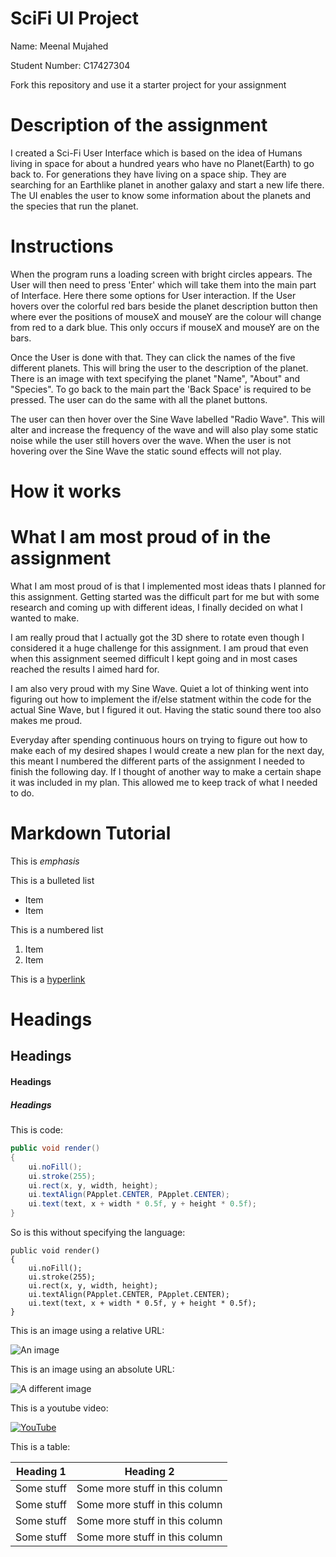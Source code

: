 # SciFi UI Project

Name: Meenal Mujahed

Student Number: C17427304

Fork this repository and use it a starter project for your assignment

# Description of the assignment
I created a Sci-Fi User Interface which is based on the idea of Humans living in space for about a hundred years who have no Planet(Earth) to go back to. For generations they have living on a space ship. They are searching for an Earthlike planet in another galaxy and start a new life there. The UI enables the user to know some information about the planets and the species that run the planet.

# Instructions
When the program runs a loading screen with bright circles appears. The User will then need to press 'Enter' which will take them into the main part of Interface. Here there some options for User interaction. If the User hovers over the colorful red bars beside the planet description button then where ever the positions of mouseX and mouseY are the colour will change from red to a dark blue. This only occurs if mouseX and mouseY are on the bars.

Once the User is done with that. They can click the names of the five different planets. This will bring the user to the description of the planet. There is an image with text specifying the planet "Name", "About" and "Species". To go back to the main part the 'Back Space' is required to be pressed. The user can do the same with all the planet buttons.   

The user can then hover over the Sine Wave labelled "Radio Wave". This will alter and increase the frequency of the wave and will also play some static noise while the user still hovers over the wave. When the user is not hovering over the Sine Wave the static sound effects will not play.
# How it works

# What I am most proud of in the assignment

What I am most proud of is that I implemented most ideas thats I planned for this assignment. Getting started was the difficult part for me but with some research and coming up with different ideas, I finally decided on what I wanted to make.

I am really proud that I actually got the 3D shere to rotate even though I considered it a huge challenge for this assignment. I am proud that even when this assignment seemed difficult I kept going and in most cases reached the results I aimed hard for.

I am also very proud with my Sine Wave. Quiet a lot of thinking went into figuring out how to implement the if/else statment within the code for the actual Sine Wave, but I figured it out. Having the static sound there too also makes me proud.

Everyday after spending continuous hours on trying to figure out how to make each of my desired shapes I would create a new plan for the next day, this meant I numbered the different parts of the assignment I needed to finish the following day. If I thought of another way to make a certain shape it was included in my plan. This allowed me to keep track of what I needed to do.

# Markdown Tutorial

This is *emphasis*

This is a bulleted list

- Item
- Item

This is a numbered list

1. Item
1. Item

This is a [hyperlink](http://bryanduggan.org)

# Headings
## Headings
#### Headings
##### Headings

This is code:

```Java
public void render()
{
	ui.noFill();
	ui.stroke(255);
	ui.rect(x, y, width, height);
	ui.textAlign(PApplet.CENTER, PApplet.CENTER);
	ui.text(text, x + width * 0.5f, y + height * 0.5f);
}
```

So is this without specifying the language:

```
public void render()
{
	ui.noFill();
	ui.stroke(255);
	ui.rect(x, y, width, height);
	ui.textAlign(PApplet.CENTER, PApplet.CENTER);
	ui.text(text, x + width * 0.5f, y + height * 0.5f);
}
```

This is an image using a relative URL:

![An image](images/p8.png)

This is an image using an absolute URL:

![A different image](https://bryanduggandotorg.files.wordpress.com/2019/02/infinite-forms-00045.png?w=595&h=&zoom=2)

This is a youtube video:

[![YouTube](http://img.youtube.com/vi/J2kHSSFA4NU/0.jpg)](https://www.youtube.com/watch?v=J2kHSSFA4NU)

This is a table:

| Heading 1 | Heading 2 |
|-----------|-----------|
|Some stuff | Some more stuff in this column |
|Some stuff | Some more stuff in this column |
|Some stuff | Some more stuff in this column |
|Some stuff | Some more stuff in this column |

